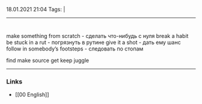 18.01.2021  21:04
Tags:  |
____

# 
make something from scratch - сделать что-нибудь с нуля
break a habit 
be stuck in a rut - погрязнуть в рутине 
give it a shot - дать ему шанс
follow in somebody’s footsteps -  следовать по стопам




find 
make
source 
get 
keep 
juggle 
____ 
### Links
- [[00 English]]